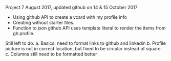 Project 7 August 2017, updated github on 14 & 15 October 2017
- Using github API to create a vcard with my profile info
- Creating without starter files.
- Function to json github API uses template literal to render the items from gh profile.


Still left to do:
a. Basics: need to format links to github and linkedin
b. Profile picture is not in correct location, but fixed to be circular instead of square.
c. Columns still need to be formatted better
